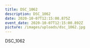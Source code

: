 ```yaml
---
title: DSC_1062
description: DSC_1062
date: 2020-10-07T12:15:00.875Z
event_date: 2020-10-07T12:15:00.892Z
picture: /images/uploads/dsc_1062.jpg
---
```

DSC_1062